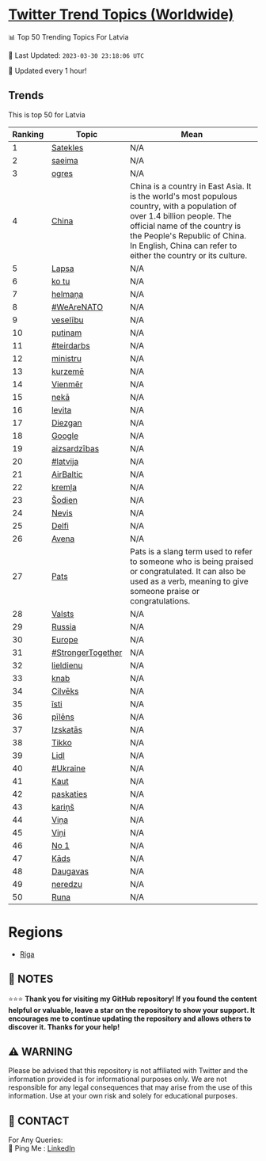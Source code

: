 [Twitter Trend Topics (Worldwide)](https://github.com/ErcinDedeoglu/Twitter-Trend-Topics)
==========


📊 Top 50 Trending Topics For Latvia

📆 Last Updated: `2023-03-30 23:18:06 UTC`

🔧 Updated every 1 hour!


## Trends

This is top 50 for Latvia

| Ranking | Topic | Mean |
| ------- | ------------ | ------------ |
| 1 | [Satekles](http://twitter.com/search?q=Satekles) | N/A |
| 2 | [saeima](http://twitter.com/search?q=saeima) | N/A |
| 3 | [ogres](http://twitter.com/search?q=ogres) | N/A |
| 4 | [China](http://twitter.com/search?q=China) | China is a country in East Asia. It is the world's most populous country, with a population of over 1.4 billion people. The official name of the country is the People's Republic of China. In English, China can refer to either the country or its culture. |
| 5 | [Lapsa](http://twitter.com/search?q=Lapsa) | N/A |
| 6 | [ko tu](http://twitter.com/search?q=ko+tu) | N/A |
| 7 | [helmaņa](http://twitter.com/search?q=helma%c5%86a) | N/A |
| 8 | [#WeAreNATO](http://twitter.com/search?q=%23WeAreNATO) | N/A |
| 9 | [veselību](http://twitter.com/search?q=vesel%c4%abbu) | N/A |
| 10 | [putinam](http://twitter.com/search?q=putinam) | N/A |
| 11 | [#teirdarbs](http://twitter.com/search?q=%23teirdarbs) | N/A |
| 12 | [ministru](http://twitter.com/search?q=ministru) | N/A |
| 13 | [kurzemē](http://twitter.com/search?q=kurzem%c4%93) | N/A |
| 14 | [Vienmēr](http://twitter.com/search?q=Vienm%c4%93r) | N/A |
| 15 | [nekā](http://twitter.com/search?q=nek%c4%81) | N/A |
| 16 | [levita](http://twitter.com/search?q=levita) | N/A |
| 17 | [Diezgan](http://twitter.com/search?q=Diezgan) | N/A |
| 18 | [Google](http://twitter.com/search?q=Google) | N/A |
| 19 | [aizsardzības](http://twitter.com/search?q=aizsardz%c4%abbas) | N/A |
| 20 | [#latvija](http://twitter.com/search?q=%23latvija) | N/A |
| 21 | [AirBaltic](http://twitter.com/search?q=AirBaltic) | N/A |
| 22 | [kremļa](http://twitter.com/search?q=krem%c4%bca) | N/A |
| 23 | [Šodien](http://twitter.com/search?q=%c5%a0odien) | N/A |
| 24 | [Nevis](http://twitter.com/search?q=Nevis) | N/A |
| 25 | [Delfi](http://twitter.com/search?q=Delfi) | N/A |
| 26 | [Avena](http://twitter.com/search?q=Avena) | N/A |
| 27 | [Pats](http://twitter.com/search?q=Pats) | Pats is a slang term used to refer to someone who is being praised or congratulated. It can also be used as a verb, meaning to give someone praise or congratulations. |
| 28 | [Valsts](http://twitter.com/search?q=Valsts) | N/A |
| 29 | [Russia](http://twitter.com/search?q=Russia) | N/A |
| 30 | [Europe](http://twitter.com/search?q=Europe) | N/A |
| 31 | [#StrongerTogether](http://twitter.com/search?q=%23StrongerTogether) | N/A |
| 32 | [lieldienu](http://twitter.com/search?q=lieldienu) | N/A |
| 33 | [knab](http://twitter.com/search?q=knab) | N/A |
| 34 | [Cilvēks](http://twitter.com/search?q=Cilv%c4%93ks) | N/A |
| 35 | [īsti](http://twitter.com/search?q=%c4%absti) | N/A |
| 36 | [pīlēns](http://twitter.com/search?q=p%c4%abl%c4%93ns) | N/A |
| 37 | [Izskatās](http://twitter.com/search?q=Izskat%c4%81s) | N/A |
| 38 | [Tikko](http://twitter.com/search?q=Tikko) | N/A |
| 39 | [Lidl](http://twitter.com/search?q=Lidl) | N/A |
| 40 | [#Ukraine](http://twitter.com/search?q=%23Ukraine) | N/A |
| 41 | [Kaut](http://twitter.com/search?q=Kaut) | N/A |
| 42 | [paskaties](http://twitter.com/search?q=paskaties) | N/A |
| 43 | [kariņš](http://twitter.com/search?q=kari%c5%86%c5%a1) | N/A |
| 44 | [Viņa](http://twitter.com/search?q=Vi%c5%86a) | N/A |
| 45 | [Viņi](http://twitter.com/search?q=Vi%c5%86i) | N/A |
| 46 | [No 1](http://twitter.com/search?q=No+1) | N/A |
| 47 | [Kāds](http://twitter.com/search?q=K%c4%81ds) | N/A |
| 48 | [Daugavas](http://twitter.com/search?q=Daugavas) | N/A |
| 49 | [neredzu](http://twitter.com/search?q=neredzu) | N/A |
| 50 | [Runa](http://twitter.com/search?q=Runa) | N/A |



# Regions

* [Riga](</Latvia/Riga.md>)



## 📝 NOTES

⭐⭐⭐ **Thank you for visiting my GitHub repository! If you found the content helpful or valuable, leave a star on the repository to show your support. It encourages me to continue updating the repository and allows others to discover it. Thanks for your help!**


## ⚠️ WARNING

Please be advised that this repository is not affiliated with Twitter and the information provided is for informational purposes only. We are not responsible for any legal consequences that may arise from the use of this information. Use at your own risk and solely for educational purposes.


## 📨 CONTACT

 For Any Queries:  
            🏓 Ping Me : [LinkedIn](https://www.linkedin.com/in/ercindedeoglu/)
